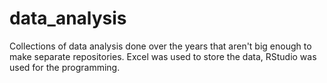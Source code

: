 # data_analysis

Collections of data analysis done over the years that aren't big enough to make separate repositories. 
Excel was used to store the data, RStudio was used for the programming. 
